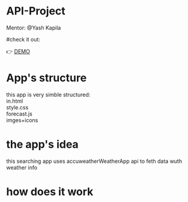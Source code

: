 # API-Project

Mentor:
@Yash Kapila


#check it out:

:point_right:	[DEMO](https://mustafa681.github.io/Api-Project-Weather/in.html)



# App's structure 

this app is very simble structured: <br>
in.html  <br>
style.css <br>
forecast.js <br>
imges+icons <br>

# the app's idea

this searching app uses accuweatherWeatherApp api to feth data wuth weather info 

# how does it work
